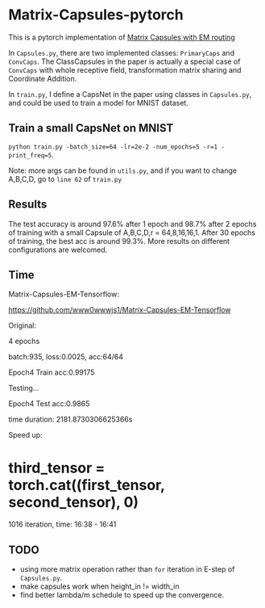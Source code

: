 # Matrix-Capsules-pytorch
This is a pytorch implementation of [Matrix Capsules with EM routing](https://openreview.net/pdf?id=HJWLfGWRb)

In ```Capsules.py```, there are two implemented classes: ```PrimaryCaps``` and ```ConvCaps```.
The ClassCapsules in the paper is actually a special case of ```ConvCaps``` with whole receptive field, transformation matrix sharing and Coordinate Addition.

In ```train.py```, I define a CapsNet in the paper using classes in ```Capsules.py```, and could be used to train a model for MNIST dataset.

## Train a small CapsNet on MNIST
```python train.py -batch_size=64 -lr=2e-2 -num_epochs=5 -r=1 -print_freq=5```.

Note:
more args can be found in ```utils.py```, and if you want to change A,B,C,D, go to ```line 62``` of ```train.py```

## Results
The test accuracy is around 97.6% after 1 epoch and 98.7% after 2 epochs of training with a small Capsule of A,B,C,D,r = 64,8,16,16,1. After 30 epochs of training, the best acc is around 99.3%. More results on different configurations are welcomed.

## Time

Matrix-Capsules-EM-Tensorflow: 

https://github.com/www0wwwjs1/Matrix-Capsules-EM-Tensorflow

Original: 

4 epochs

batch:935, loss:0.0025, acc:64/64

Epoch4 Train acc:0.99175

Testing...

Epoch4 Test acc:0.9865

time duration:  2181.8730306625366s


Speed up:


# third_tensor = torch.cat((first_tensor, second_tensor), 0)


1016 iteration, time: 16:38 - 16:41

## TODO
* using more matrix operation rather than ```for``` iteration in E-step of ```Capsules.py```.
* make capsules work when height_in != width_in
* find better lambda/m schedule to speed up the convergence.



